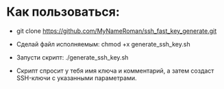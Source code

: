 # Как пользоваться:

* git clone https://github.com/MyNameRoman/ssh_fast_key_generate.git
  
* Сделай файл исполняемым: chmod +x generate_ssh_key.sh
  
* Запусти скрипт: ./generate_ssh_key.sh
* Скрипт спросит у тебя имя ключа и комментарий, а затем создаст SSH-ключи с указанными параметрами.
